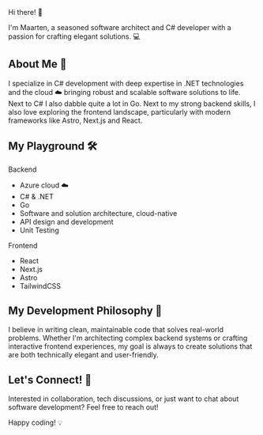 Hi there! 👋

I'm Maarten, a seasoned software architect and C# developer with a passion for crafting elegant solutions. 💻

## About Me 🚀
I specialize in C# development with deep expertise in .NET technologies and the cloud ☁️ bringing robust and scalable software solutions to life. Next to C# I also dabble quite a lot in Go. Next to my strong backend skills, I also love exploring the frontend landscape, particularly with modern frameworks like Astro, Next.js and React.

## My Playground 🛠️
Backend
- Azure cloud ☁️
- C# & .NET
- Go
- Software and solution architecture, cloud-native
- API design and development
- Unit Testing

Frontend
- React
- Next.js
- Astro
- TailwindCSS

## My Development Philosophy 🧭
I believe in writing clean, maintainable code that solves real-world problems. Whether I'm architecting complex backend systems or crafting interactive frontend experiences, my goal is always to create solutions that are both technically elegant and user-friendly.

## Let's Connect! 🤝
Interested in collaboration, tech discussions, or just want to chat about software development? Feel free to reach out!

Happy coding! 💡
